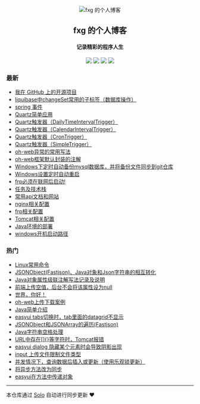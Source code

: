 <p align="center"><img alt="fxg 的个人博客" src="https://static.b3log.org/images/brand/solo-32.png"></p><h2 align="center">
fxg 的个人博客
</h2>

<h4 align="center">记录精彩的程序人生</h4>
<p align="center"><a title="fxg 的个人博客" target="_blank" href="https://github.com/xingzhegu/solo-blog"><img src="https://img.shields.io/github/last-commit/xingzhegu/solo-blog.svg?style=flat-square&color=FF9900"></a>
<a title="GitHub repo size in bytes" target="_blank" href="https://github.com/xingzhegu/solo-blog"><img src="https://img.shields.io/github/repo-size/xingzhegu/solo-blog.svg?style=flat-square"></a>
<a title="Solo Version" target="_blank" href="https://github.com/b3log/solo/releases"><img src="https://img.shields.io/badge/solo-3.6.0-f1e05a.svg?style=flat-square&color=blueviolet"></a>
<a title="Hits" target="_blank" href="https://github.com/b3log/hits"><img src="https://hits.b3log.org/xingzhegu/solo-blog.svg"></a></p>

### 最新

* [我在 GitHub 上的开源项目](http://fxg.life/solo-v3.6.0/my-github-repos)
* [liquibase中changeSet常用的子标签（数据库操作）](http://fxg.life/solo-v3.6.0/articles/2019/07/16/1563250001938.html)
* [spring 事件](http://fxg.life/solo-v3.6.0/articles/2019/06/28/1561705349171.html)
* [Quartz简单应用](http://fxg.life/solo-v3.6.0/articles/2019/06/25/1561442942305.html)
* [Quartz触发器（DailyTimeIntervalTrigger）](http://fxg.life/solo-v3.6.0/articles/2019/06/25/1561441707408.html)
* [Quartz触发器（CalendarIntervalTrigger）](http://fxg.life/solo-v3.6.0/articles/2019/06/25/1561441395825.html)
* [Quartz触发器（CronTrigger）](http://fxg.life/solo-v3.6.0/articles/2019/06/25/1561433487911.html)
* [Quartz触发器（SimpleTrigger）](http://fxg.life/solo-v3.6.0/articles/2019/06/25/1561433341991.html)
* [oh-web异常的常用写法](http://fxg.life/solo-v3.6.0/articles/2019/05/28/1559006890544.html)
* [oh-web框架默认封装的注解](http://fxg.life/solo-v3.6.0/articles/2019/05/13/1557729792232.html)
* [Windows下定时自动备份mysql数据库，并将备份文件同步到git仓库](http://fxg.life/solo-v3.6.0/articles/2019/05/12/1557672100279.html)
* [Windows设置定时自动重启](http://fxg.life/solo-v3.6.0/articles/2019/05/10/1557492734715.html)
* [frp必须在联网后启动!](http://fxg.life/solo-v3.6.0/articles/2019/05/10/1557489410937.html)
* [任务及技术栈](http://fxg.life/solo-v3.6.0/articles/2019/05/10/1557480975244.html)
* [常用api文档和网站](http://fxg.life/solo-v3.6.0/articles/2019/05/10/1557480012684.html)
* [nginx相关配置](http://fxg.life/solo-v3.6.0/articles/2019/05/10/1557478109057.html)
* [frp相关配置](http://fxg.life/solo-v3.6.0/articles/2019/05/10/1557475600263.html)
* [Tomcat相关配置](http://fxg.life/solo-v3.6.0/articles/2019/05/10/1557471363259.html)
* [Java环境的部署](http://fxg.life/solo-v3.6.0/articles/2019/05/09/1557394309382.html)
* [windows开机启动路径](http://fxg.life/solo-v3.6.0/articles/2019/05/09/1557393416345.html)

### 热门

* [Linux常用命令](http://fxg.life/solo-v3.6.0/articles/2019/05/07/1557220632644.html)
* [JSONObject(Fastjson)、Java对象和Json字符串的相互转化](http://fxg.life/solo-v3.6.0/articles/2019/05/08/1557310038795.html)
* [Java对象属性级联注解写法记录及说明](http://fxg.life/solo-v3.6.0/articles/2019/05/09/1557389489261.html)
* [前端上传空值，后台不会将该属性设为null](http://fxg.life/solo-v3.6.0/articles/2019/05/09/1557390064039.html)
* [世界，你好！](http://fxg.life/solo-v3.6.0/hello-solo)
* [oh-web上传下载案例](http://fxg.life/solo-v3.6.0/articles/2019/05/09/1557392641054.html)
* [Java简单介绍](http://fxg.life/solo-v3.6.0/articles/2019/05/07/1557238217700.html)
* [easyui tabs切换时，tab里面的datagrid不显示](http://fxg.life/solo-v3.6.0/articles/2019/05/08/1557282627948.html)
* [JSONObject和JSONArray的遍历(Fastjson)](http://fxg.life/solo-v3.6.0/articles/2019/05/08/1557308579799.html)
* [Java字符串空格处理](http://fxg.life/solo-v3.6.0/articles/2019/05/08/1557304768257.html)
* [URL中存在[]{}等字符时，Tomcat报错](http://fxg.life/solo-v3.6.0/articles/2019/05/08/1557282124795.html)
* [easyui dialog 隐藏某个元素时会导致阴影出现](http://fxg.life/solo-v3.6.0/articles/2019/05/08/1557283066897.html)
* [input 上传文件限制文件类型](http://fxg.life/solo-v3.6.0/articles/2019/05/08/1557279509621.html)
* [并发情况下，查询数据后插入或更新（使用乐观锁更新）](http://fxg.life/solo-v3.6.0/articles/2019/05/08/1557292062979.html)
* [将异步方法改为同步](http://fxg.life/solo-v3.6.0/articles/2019/05/08/1557284089969.html)
* [easyui在方法中传递对象](http://fxg.life/solo-v3.6.0/articles/2019/05/08/1557283909447.html)



---

本仓库通过 [Solo](https://github.com/b3log/solo) 自动进行同步更新 ❤️ 